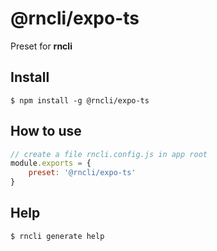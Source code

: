
# @rncli/expo-ts
Preset for <b>rncli</b>

## Install
```
$ npm install -g @rncli/expo-ts
```

## How to use
```javascript
// create a file rncli.config.js in app root
module.exports = {
    preset: '@rncli/expo-ts'
}
```

## Help
```
$ rncli generate help
```
